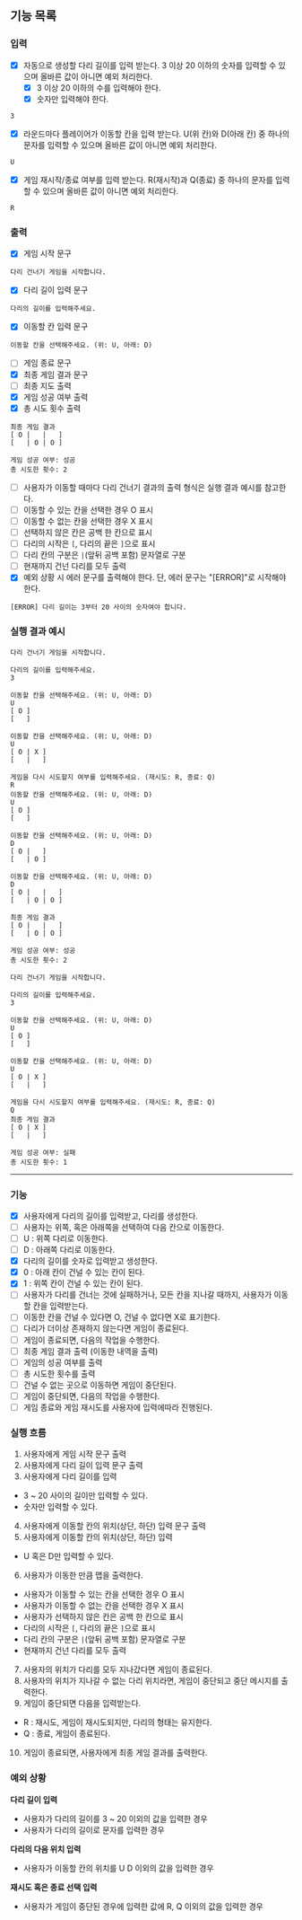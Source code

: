 ## 기능 목록

### 입력

- [x]  자동으로 생성할 다리 길이를 입력 받는다. 3 이상 20 이하의 숫자를 입력할 수 있으며 올바른 값이 아니면 예외 처리한다.
    - [x] 3 이상 20 이하의 수를 입력해야 한다.
    - [x] 숫자만 입력해야 한다.

```
3
```

- [x]  라운드마다 플레이어가 이동할 칸을 입력 받는다. U(위 칸)와 D(아래 칸) 중 하나의 문자를 입력할 수 있으며 올바른 값이 아니면 예외 처리한다.

```
U
```

- [x]  게임 재시작/종료 여부를 입력 받는다. R(재시작)과 Q(종료) 중 하나의 문자를 입력할 수 있으며 올바른 값이 아니면 예외 처리한다.

```
R
```

### 출력

- [x]  게임 시작 문구

```
다리 건너기 게임을 시작합니다.
```

- [x]  다리 길이 입력 문구

```
다리의 길이를 입력해주세요.
```

- [x]  이동할 칸 입력 문구

```
이동할 칸을 선택해주세요. (위: U, 아래: D)
```

- [ ]  게임 종료 문구
  - [x]  최종 게임 결과 문구
  - [ ]  최종 지도 출력
  - [x]  게임 성공 여부 출력
  - [x]  총 시도 횟수 출력

```
최종 게임 결과
[ O |   |   ]
[   | O | O ]

게임 성공 여부: 성공
총 시도한 횟수: 2
```

- [ ]  사용자가 이동할 때마다 다리 건너기 결과의 출력 형식은 실행 결과 예시를 참고한다.
  - [ ]  이동할 수 있는 칸을 선택한 경우 O 표시
  - [ ]  이동할 수 없는 칸을 선택한 경우 X 표시
  - [ ]  선택하지 않은 칸은 공백 한 칸으로 표시
  - [ ]  다리의 시작은 `[`, 다리의 끝은 `]`으로 표시
  - [ ]  다리 칸의 구분은 `|`(앞뒤 공백 포함) 문자열로 구분
  - [ ]  현재까지 건넌 다리를 모두 출력
- [x]  예외 상황 시 에러 문구를 출력해야 한다. 단, 에러 문구는 "[ERROR]"로 시작해야 한다.

```
[ERROR] 다리 길이는 3부터 20 사이의 숫자여야 합니다.
```

### 실행 결과 예시

```
다리 건너기 게임을 시작합니다.

다리의 길이를 입력해주세요.
3

이동할 칸을 선택해주세요. (위: U, 아래: D)
U
[ O ]
[   ]

이동할 칸을 선택해주세요. (위: U, 아래: D)
U
[ O | X ]
[   |   ]

게임을 다시 시도할지 여부를 입력해주세요. (재시도: R, 종료: Q)
R
이동할 칸을 선택해주세요. (위: U, 아래: D)
U
[ O ]
[   ]

이동할 칸을 선택해주세요. (위: U, 아래: D)
D
[ O |   ]
[   | O ]

이동할 칸을 선택해주세요. (위: U, 아래: D)
D
[ O |   |   ]
[   | O | O ]

최종 게임 결과
[ O |   |   ]
[   | O | O ]

게임 성공 여부: 성공
총 시도한 횟수: 2

```

```
다리 건너기 게임을 시작합니다.

다리의 길이를 입력해주세요.
3

이동할 칸을 선택해주세요. (위: U, 아래: D)
U
[ O ]
[   ]

이동할 칸을 선택해주세요. (위: U, 아래: D)
U
[ O | X ]
[   |   ]

게임을 다시 시도할지 여부를 입력해주세요. (재시도: R, 종료: Q)
Q
최종 게임 결과
[ O | X ]
[   |   ]

게임 성공 여부: 실패
총 시도한 횟수: 1

```

---

### 기능
- [x] 사용자에게 다리의 길이를 입력받고, 다리를 생성한다.
- [ ]  사용자는 위쪽, 혹은 아래쪽을 선택하여 다음 칸으로 이동한다.
  - [ ]  U : 위쪽 다리로 이동한다.
  - [ ]  D : 아래쪽 다리로 이동한다.
- [x]  다리의 길이를 숫자로 입력받고 생성한다.
  - [x]  0 : 아래 칸이 건널 수 있는 칸이 된다.
  - [x]  1 : 위쪽 칸이 건널 수 있는 칸이 된다.
- [ ]  사용자가 다리를 건너는 것에 실패하거나, 모든 칸을 지나갈 때까지, 사용자가 이동할 칸을 입력받는다.
- [ ]  이동한 칸을 건널 수 있다면 O, 건널 수 없다면 X로 표기한다.
- [ ]  다리가 더이상 존재하지 않는다면 게임이 종료된다.
- [ ]  게임이 종료되면, 다음의 작업을 수행한다.
  - [ ]  최종 게임 결과 출력 (이동한 내역을 출력)
  - [ ]  게임의 성공 여부를 출력
  - [ ]  총 시도한 횟수를 출력
- [ ]  건널 수 없는 곳으로 이동하면 게임이 중단된다.
- [ ]  게임이 중단되면, 다음의 작업을 수행한다.
  - [ ]  게임 종료와 게임 재시도를 사용자에 입력에따라 진행된다.

### 실행 흐름

1. 사용자에게 게임 시작 문구 출력
2. 사용자에게 다리 길이 입력 문구 출력
3. 사용자에게 다리 길이를 입력
  - 3 ~ 20 사이의 길이만 입력할 수 있다.
  - 숫자만 입력할 수 있다.
4. 사용자에게 이동할 칸의 위치(상단, 하단) 입력 문구 출력
5. 사용자에게 이동할 칸의 위치(상단, 하단) 입력
  - U 혹은 D만 입력할 수 있다.
6. 사용자가 이동한 만큼 맵을 출력한다.
  - 사용자가 이동할 수 있는 칸을 선택한 경우 O 표시
  - 사용자가 이동할 수 없는 칸을 선택한 경우 X 표시
  - 사용자가 선택하지 않은 칸은 공백 한 칸으로 표시
  - 다리의 시작은 `[`, 다리의 끝은 `]`으로 표시
  - 다리 칸의 구분은 `|`(앞뒤 공백 포함) 문자열로 구분
  - 현재까지 건넌 다리를 모두 출력
7. 사용자의 위치가 다리를 모두 지나갔다면 게임이 종료된다.
8. 사용자의 위치가 지나갈 수 없는 다리 위치라면, 게임이 중단되고 중단 메시지를 출력한다.
9. 게임이 중단되면 다음을 입력받는다.
  - R : 재시도, 게임이 재시도되지만, 다리의 형태는 유지한다.
  - Q : 종료, 게임이 종료된다.
10. 게임이 종료되면, 사용자에게 최종 게임 결과를 출력한다.

### 예외 상황

**다리 길이 입력**

- 사용자가 다리의 길이를 3 ~ 20 이외의 값을 입력한 경우
- 사용자가 다리의 길이로 문자를 입력한 경우

**다리의 다음 위치 입력**

- 사용자가 이동할 칸의 위치를 U D 이외의 값을 입력한 경우

**재시도 혹은 종료 선택 입력**

- 사용자가 게임이 중단된 경우에 입력한 값에 R, Q 이외의 값을 입력한 경우